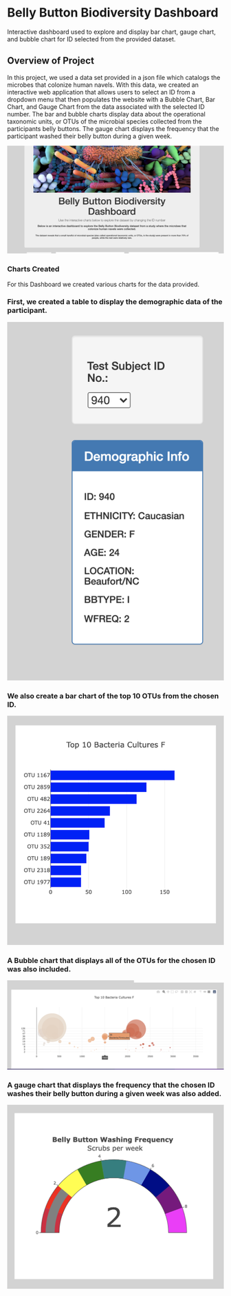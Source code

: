 # Belly Button Biodiversity Dashboard
Interactive dashboard used to explore and display bar chart, gauge chart, and bubble chart for ID selected from the provided dataset. 

## Overview of Project
In this project, we used a data set provided in a json file which catalogs the microbes that colonize human navels. With this data, we created an interactive web application that allows users to select an ID from a dropdown menu that then populates the website with a Bubble Chart, Bar Chart, and Gauge Chart from the data associated with the selected ID number. The bar and bubble charts display data about the operational taxonomic units, or OTUs of the microbial species collected from the participants belly buttons. The gauge chart displays the frequency that the participant washed their belly button during a given week. 

![title.png](resources/title.png)

### Charts Created 
For this Dashboard we created various charts for the data provided. 

### First, we created a table to display the demographic data of the participant. 

![demographics.png](resources/demographics.png)


### We also create a bar chart of the top 10 OTUs from the chosen ID. 
![bar.png](resources/bar.png)


### A Bubble chart that displays all of the OTUs for the chosen ID was also included. 
![bubble.png](resources/bubble.png)


### A gauge chart that displays the frequency that the chosen ID washes their belly button during a given week was also added. 
![gauge.png.png](resources/gauge.png)

